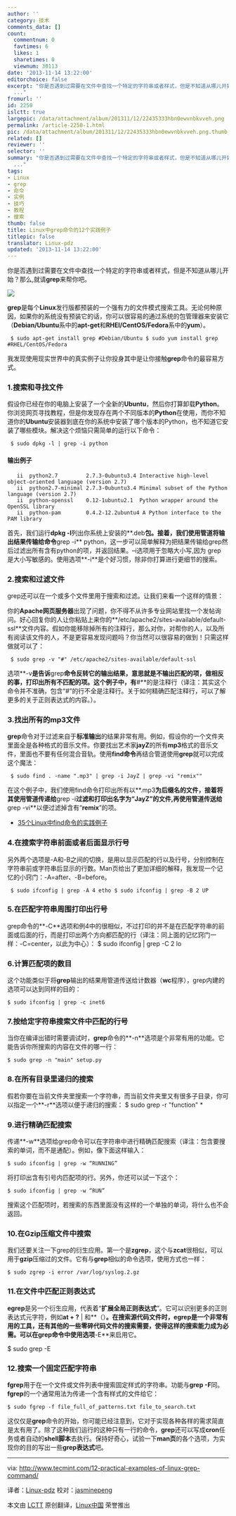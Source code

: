```yaml
---
author: ''
category: 技术
comments_data: []
count:
  commentnum: 0
  favtimes: 6
  likes: 1
  sharetimes: 0
  viewnum: 30113
date: '2013-11-14 13:22:00'
editorchoice: false
excerpt: "你是否遇到过需要在文件中查找一个特定的字符串或者样式，但是不知道从哪儿开始？那么,就请grep来帮你吧。\r\n\r\ngrep是每个Linux发行版都预装的一个强有力的文件模式搜索工具。无论何种原因，如果你的系统没有预装它的话
  ..."
fromurl: ''
id: 2250
islctt: true
largepic: /data/attachment/album/201311/12/22435333hbn0ewvnbkvveh.png
permalink: /article-2250-1.html
pic: /data/attachment/album/201311/12/22435333hbn0ewvnbkvveh.png.thumb.jpg
related: []
reviewer: ''
selector: ''
summary: "你是否遇到过需要在文件中查找一个特定的字符串或者样式，但是不知道从哪儿开始？那么,就请grep来帮你吧。\r\n\r\ngrep是每个Linux发行版都预装的一个强有力的文件模式搜索工具。无论何种原因，如果你的系统没有预装它的话
  ..."
tags:
- Linux
- grep
- 命令
- 实例
- 技巧
- 教程
- 搜索
thumb: false
title: Linux中grep命令的12个实践例子
titlepic: false
translator: Linux-pdz
updated: '2013-11-14 13:22:00'
---
```


你是否遇到过需要在文件中查找一个特定的字符串或者样式，但是不知道从哪儿开始？那么,就请**grep**来帮你吧。


![](/data/attachment/album/201311/12/22435333hbn0ewvnbkvveh.png)


**grep**是每个**Linux**发行版都预装的一个强有力的文件模式搜索工具。无论何种原因，如果你的系统没有预装它的话，你可以很容易的通过系统的包管理器来安装它（**Debian/Ubuntu**系中的**apt-get**和**RHEl/CentOS/Fedora**系中的**yum**）。



```
 $ sudo apt-get install grep #Debian/Ubuntu $ sudo yum install grep #RHEL/CentOS/Fedora 
```

我发现使用现实世界中的真实例子让你投身其中是让你接触**grep**命令的最容易方式。


### 1.搜索和寻找文件


假设你已经在你的电脑上安装了一个全新的**Ubuntu**，然后你打算卸载**Python**。你浏览网页寻找教程，但是你发现存在两个不同版本的**Python**在使用，而你不知道你的**Ubuntu**安装器到底在你的系统中安装了哪个版本的Python，也不知道它安装了哪些模块。解决这个烦恼只需简单的运行以下命令：



```
 $ sudo dpkg -l | grep -i python 
```

#### 输出例子



```
   ii  python2.7         2.7.3-0ubuntu3.4 Interactive high-level object-oriented language (version 2.7)
   ii  python2.7-minimal 2.7.3-0ubuntu3.4 Minimal subset of the Python language (version 2.7)
   ii  python-openssl    0.12-1ubuntu2.1  Python wrapper around the OpenSSL library
   ii  python-pam        0.4.2-12.2ubuntu4 A Python interface to the PAM library
```

首先，我们运行**dpkg -l**列出你系统上安装的**.deb**包。接着，我们使用管道将输出结果传输给命令**grep -i** python，这一步可以简单解释为把结果传输给grep然后过滤出所有含有python的项，并返回结果。–i选项用于忽略大小写,因为 grep 是大小写敏感的。使用选项**-i**是个好习惯，除非你打算进行更细节的搜索。


### 2.搜索和过滤文件


grep还可以在一个或多个文件里用于搜索和过滤。让我们来看一个这样的情景：


你的**Apache网页服务器**出现了问题，你不得不从许多专业网站里找一个发帖询问。好心回复你的人让你粘贴上来你的**/etc/apache2/sites-available/default-ssl**文件内容。假如你能移除掉所有的注释行，那么对你，对帮你的人，以及所有阅读该文件的人，不是更容易发现问题吗？你当然可以很容易的做到！只需这样做就可以了：



```
 $ sudo grep -v "#" /etc/apache2/sites-available/default-ssl 
```

选项**-v**是告诉**grep**命令反转它的输出结果，意思就是不输出匹配的项，做相反的事，打印出所有不匹配的项。这个例子中，有**#**的是注释行（译注：其实这个命令并不准确，包含“#”的行不全是注释行。关于如何精确匹配注释行，可以了解更多的关于正则表达式的内容。）。


### 3.找出所有的mp3文件


**grep**命令对于过滤来自于**标准输出**的结果非常有用。例如，假设你的一个文件夹里面全是各种格式的音乐文件。你要找出艺术家**jayZ**的所有**mp3**格式的音乐文件，里面也不要有任何混合音轨。使用**find命令**再结合管道使用**grep**就可以完成这个魔法：



```
 $ sudo find . -name ".mp3" | grep -i JayZ | grep -vi "remix"" 
```

在这个例子中，我们使用find命令打印出所有以**.mp3**为后缀名的文件，接着将其使用管道传递给**grep -i**过滤和打印出名字为“**JayZ**”的文件,再使用管道传送给**grep -vi**以便过滤掉含有“**remix**”的项。


* [35个Linux中find命令的实践例子](http://www.tecmint.com/35-practical-examples-of-linux-find-command/)


### 4.在搜索字符串前面或者后面显示行号


另外两个选项是-A和-B之间的切换，是用以显示匹配的行以及行号，分别控制在字符串前或字符串后显示的行数。Man页给出了更加详细的解释，我发现一个记忆的小窍门：-A=after、-B=before。



```
 $ sudo ifconfig | grep -A 4 etho $ sudo ifconfig | grep -B 2 UP 
```

### 5.在匹配字符串周围打印出行号


grep命令的**-C**选项和例4中的很相似，不过打印的并不是在匹配字符串的前面或后面的行，而是打印出两个方向都匹配的行（译注：同上面的记忆窍门一样：-C=center，以此为中心）： $ sudo ifconfig | grep -C 2 lo


### 6.计算匹配项的数目


这个功能类似于将**grep**输出的结果用管道传送给计数器（**wc**程序），grep内建的选项可以达到同样的目的：



```
$ sudo ifconfig | grep -c inet6 
```

### 7.按给定字符串搜索文件中匹配的行号


当你在编译出错时需要调试时，**grep**命令的**-n**选项是个非常有用的功能。它能告诉你所搜索的内容在文件的哪一行：



```
$ sudo grep -n "main" setup.py 
```

### 8.在所有目录里递归的搜索


假若你要在当前文件夹里搜索一个字符串，而当前文件夹里又有很多子目录，你可以指定一个**-r**选项以便于递归的搜索： $ sudo grep -r "function" \*


### 9.进行精确匹配搜索


传递**-w**选项给grep命令可以在字符串中进行精确匹配搜索（译注：包含要搜索的单词，而不是通配）。例如，像下面这样输入：



```
$ sudo ifconfig | grep -w “RUNNING” 
```

将打印出含有引号内匹配项的行。另外，你还可以试一下这个：



```
$ sudo ifconfig | grep -w “RUN” 
```

搜索这个匹配项时，若搜索的东西里面没有这样的一个单独的单词，将什么也不会返回。


### 10.在Gzip压缩文件中搜索


我们还要关注一下grep的衍生应用。第一个是**zgrep**，这个与**zcat**很相似，可以用于**gzip**压缩过的文件。它有与**grep**相似的命令选项，使用方式也一样：



```
$ sudo zgrep -i error /var/log/syslog.2.gz 
```

### 11.在文件中匹配正则表达式


**egrep**是另一个衍生应用，代表着“**扩展全局正则表达式**”。它可以识别更多的正则表达式元字符，例如**at + ?** | 和**（）**。在搜索源代码文件时，egrep是一个非常有用的工具，还有其他的一些零碎代码文件的搜索需要，使得这样的搜索能力成为必需。可以在grep命令中使用选项**-E**来启用它。


$ sudo grep -E


### 12.搜索一个固定匹配字符串


**fgrep**用于在一个文件或文件列表中搜索固定样式的字符串。功能与**grep -F**同。**fgrep**的一个通常用法为传递一个含有样式的文件给它：



```
$ sudo fgrep -f file_full_of_patterns.txt file_to_search.txt 
```

这仅仅是**grep**命令的开始，你可能已经注意到，它对于实现各种各样的需求简直是太有用了。除了这种我们运行的这种只有一行的命令，**grep**还可以写成**cron**任务或者自动的**shell脚本**去执行。保持好奇心，试验一下**man页**的各个选项，为实现你的目的写出一些**grep表达式**吧。




---


via: <http://www.tecmint.com/12-practical-examples-of-linux-grep-command/>


译者：[Linux-pdz](https://github.com/Linux-pdz) 校对：[jasminepeng](https://github.com/jasminepeng)


本文由 [LCTT](https://github.com/LCTT/TranslateProject) 原创翻译，[Linux中国](http://linux.cn/) 荣誉推出